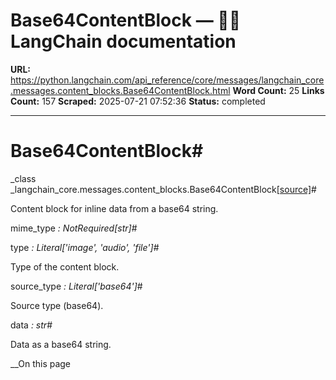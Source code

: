 # Base64ContentBlock — 🦜🔗 LangChain  documentation

**URL:** https://python.langchain.com/api_reference/core/messages/langchain_core.messages.content_blocks.Base64ContentBlock.html
**Word Count:** 25
**Links Count:** 157
**Scraped:** 2025-07-21 07:52:36
**Status:** completed

---

# Base64ContentBlock\#

_class _langchain\_core.messages.content\_blocks.Base64ContentBlock[\[source\]](https://python.langchain.com/api_reference/_modules/langchain_core/messages/content_blocks.html#Base64ContentBlock)\#     

Content block for inline data from a base64 string.

mime\_type _: NotRequired\[str\]_\#     

type _: Literal\['image', 'audio', 'file'\]_\#     

Type of the content block.

source\_type _: Literal\['base64'\]_\#     

Source type \(base64\).

data _: str_\#     

Data as a base64 string.

__On this page